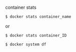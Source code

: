 container stats
```
$ docker stats container_name 
```
or
```
$ docker stats container_ID
```
```
$ docker system df
```
